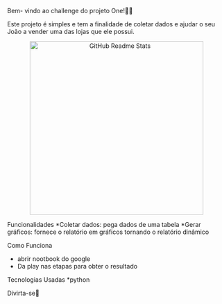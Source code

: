 Bem- vindo ao challenge do projeto One!👋🏻

Este projeto é simples e tem a finalidade de coletar dados e ajudar o seu João a vender uma das lojas que ele possui.

<p align="center">
 <img width="400px" src= https://media1.tenor.com/m/v_H4t7Y6xBAAAAAd/excited-friends-rachel.gif=for-the-badge&logo=Canva&logoColor=white align="center" alt="GitHub Readme Stats" />
</p>


Funcionalidades
*Coletar dados: pega dados de uma tabela
*Gerar gráficos: fornece o relatório em gráficos tornando o relatório dinâmico

Como Funciona
* abrir nootbook do google
* Da play nas etapas para obter o resultado

Tecnologias Usadas
*python

Divirta-se💟
